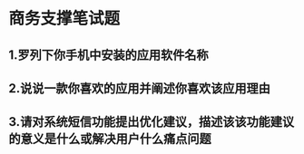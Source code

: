 # 商务支撑笔试题

## 1.罗列下你手机中安装的应用软件名称



## 2.说说一款你喜欢的应用并阐述你喜欢该应用理由



## 3.请对系统短信功能提出优化建议，描述该该功能建议的意义是什么或解决用户什么痛点问题